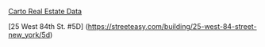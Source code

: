 [Carto Real Estate Data](https://carto.com/blog/real-estate-market-analysis-data/)

[25 West 84th St. #5D] (https://streeteasy.com/building/25-west-84-street-new_york/5d)
